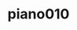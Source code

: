 ---
layout: index
title: piano010
feature_text: |
  <span id="highlight">piano010</span>
  <span id="highlight">Piano Education Specialist</span>
feature_image: /assets/img/piano010-pianoles-rotterdam.jpg
excerpt: |
  Pianolessen in Rotterdam Centrum, met klassieke pianiste Selen Apaydin, een pianodocente met 20 jaar ervaring in pianolessen. Privé-pianolessen in het centrum van Rotterdam of online. Van beginners tot gevorderden, ontwikkel professionele pianovaardigheden. Leer muziektheorie, artistieke waarden en compositietechnieken. Overwin uitdagingen, vul kennisgaten op en versnel je pianoreis met de unieke begeleiding van een concertpianist.
lang: nl
page_id: home
permalink: /
---
